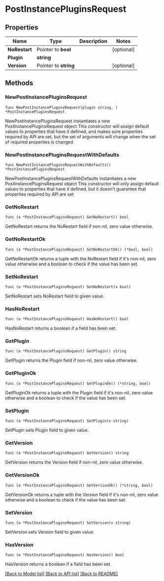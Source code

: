 # PostInstancePluginsRequest

## Properties

Name | Type | Description | Notes
------------ | ------------- | ------------- | -------------
**NoRestart** | Pointer to **bool** |  | [optional] 
**Plugin** | **string** |  | 
**Version** | Pointer to **string** |  | [optional] 

## Methods

### NewPostInstancePluginsRequest

`func NewPostInstancePluginsRequest(plugin string, ) *PostInstancePluginsRequest`

NewPostInstancePluginsRequest instantiates a new PostInstancePluginsRequest object
This constructor will assign default values to properties that have it defined,
and makes sure properties required by API are set, but the set of arguments
will change when the set of required properties is changed

### NewPostInstancePluginsRequestWithDefaults

`func NewPostInstancePluginsRequestWithDefaults() *PostInstancePluginsRequest`

NewPostInstancePluginsRequestWithDefaults instantiates a new PostInstancePluginsRequest object
This constructor will only assign default values to properties that have it defined,
but it doesn't guarantee that properties required by API are set

### GetNoRestart

`func (o *PostInstancePluginsRequest) GetNoRestart() bool`

GetNoRestart returns the NoRestart field if non-nil, zero value otherwise.

### GetNoRestartOk

`func (o *PostInstancePluginsRequest) GetNoRestartOk() (*bool, bool)`

GetNoRestartOk returns a tuple with the NoRestart field if it's non-nil, zero value otherwise
and a boolean to check if the value has been set.

### SetNoRestart

`func (o *PostInstancePluginsRequest) SetNoRestart(v bool)`

SetNoRestart sets NoRestart field to given value.

### HasNoRestart

`func (o *PostInstancePluginsRequest) HasNoRestart() bool`

HasNoRestart returns a boolean if a field has been set.

### GetPlugin

`func (o *PostInstancePluginsRequest) GetPlugin() string`

GetPlugin returns the Plugin field if non-nil, zero value otherwise.

### GetPluginOk

`func (o *PostInstancePluginsRequest) GetPluginOk() (*string, bool)`

GetPluginOk returns a tuple with the Plugin field if it's non-nil, zero value otherwise
and a boolean to check if the value has been set.

### SetPlugin

`func (o *PostInstancePluginsRequest) SetPlugin(v string)`

SetPlugin sets Plugin field to given value.


### GetVersion

`func (o *PostInstancePluginsRequest) GetVersion() string`

GetVersion returns the Version field if non-nil, zero value otherwise.

### GetVersionOk

`func (o *PostInstancePluginsRequest) GetVersionOk() (*string, bool)`

GetVersionOk returns a tuple with the Version field if it's non-nil, zero value otherwise
and a boolean to check if the value has been set.

### SetVersion

`func (o *PostInstancePluginsRequest) SetVersion(v string)`

SetVersion sets Version field to given value.

### HasVersion

`func (o *PostInstancePluginsRequest) HasVersion() bool`

HasVersion returns a boolean if a field has been set.


[[Back to Model list]](../README.md#documentation-for-models) [[Back to API list]](../README.md#documentation-for-api-endpoints) [[Back to README]](../README.md)



